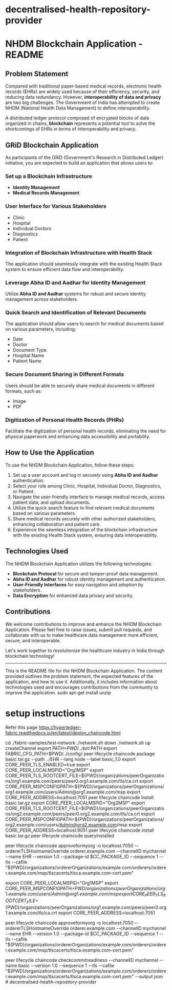 # decentralised-health-repository-provider

# NHDM Blockchain Application - README

## Problem Statement
Compared with traditional paper-based medical records, electronic health records (EHRs) are widely used because of their efficiency, security, and reducing data redundancy. However, **interoperability of data and privacy** are two big challenges. The Government of India has attempted to create NHDM (National Health Data Management) to define interoperability.

A distributed ledger protocol composed of encrypted blocks of data organized in chains, **blockchain** represents a potential tool to solve the shortcomings of EHRs in terms of interoperability and privacy.

## GRiD Blockchain Application
As participants of the GRiD (Government's Research in Distributed Ledger) initiative, you are expected to build an application that allows users to:

### Set up a Blockchain Infrastructure
- **Identity Management**
- **Medical Records Management**

### User Interface for Various Stakeholders
- Clinic
- Hospital
- Individual Doctors
- Diagnostics
- Patient

### Integration of Blockchain Infrastructure with Health Stack
The application should seamlessly integrate with the existing Health Stack system to ensure efficient data flow and interoperability.

### Leverage Abha ID and Aadhar for Identity Management
Utilize **Abha ID and Aadhar** systems for robust and secure identity management across stakeholders.

### Quick Search and Identification of Relevant Documents
The application should allow users to search for medical documents based on various parameters, including:
- Date
- Doctor
- Document Type
- Hospital Name
- Patient Name

### Secure Document Sharing in Different Formats
Users should be able to securely share medical documents in different formats, such as:
- Image
- PDF

### Digitization of Personal Health Records (PHRs)
Facilitate the digitization of personal health records, eliminating the need for physical paperwork and enhancing data accessibility and portability.

## How to Use the Application
To use the NHDM Blockchain Application, follow these steps:

1. Set up a user account and log in securely using **Abha ID and Aadhar** authentication.
2. Select your role among Clinic, Hospital, Individual Doctor, Diagnostics, or Patient.
3. Navigate the user-friendly interface to manage medical records, access patient data, and upload documents.
4. Utilize the quick search feature to find relevant medical documents based on various parameters.
5. Share medical records securely with other authorized stakeholders, enhancing collaboration and patient care.
6. Experience the seamless integration of the blockchain infrastructure with the existing Health Stack system, ensuring data interoperability.

## Technologies Used
The NHDM Blockchain Application utilizes the following technologies:
- **Blockchain Protocol** for secure and tamper-proof data management.
- **Abha ID and Aadhar** for robust identity management and authentication.
- **User-Friendly Interfaces** for easy navigation and adoption by stakeholders.
- **Data Encryption** for enhanced data privacy and security.

## Contributions
We welcome contributions to improve and enhance the NHDM Blockchain Application. Please feel free to raise issues, submit pull requests, and collaborate with us to make healthcare data management more efficient, secure, and interoperable.

Let's work together to revolutionize the healthcare industry in India through blockchain technology!

---

This is the README file for the NHDM Blockchain Application. The content provided outlines the problem statement, the expected features of the application, and how to use it. Additionally, it includes information about technologies used and encourages contributions from the community to improve the application.
sudo apt-get install unzip

# setup instructions

Refer this page https://hyperledger-fabric.readthedocs.io/en/latest/deploy_chaincode.html

cd ./fabric-samples/test-network
./network.sh down
./network.sh up createChannel
export PATH=${PWD}/../bin:$PATH
export FABRIC_CFG_PATH=$PWD/../config/
peer lifecycle chaincode package basic.tar.gz --path ../EHR --lang node --label basic_1.0
export CORE_PEER_TLS_ENABLED=true
export CORE_PEER_LOCALMSPID="Org1MSP"
export CORE_PEER_TLS_ROOTCERT_FILE=${PWD}/organizations/peerOrganizations/org1.example.com/peers/peer0.org1.example.com/tls/ca.crt
export CORE_PEER_MSPCONFIGPATH=${PWD}/organizations/peerOrganizations/org1.example.com/users/Admin@org1.example.com/msp
export CORE_PEER_ADDRESS=localhost:7051
peer lifecycle chaincode install basic.tar.gz
export CORE_PEER_LOCALMSPID="Org2MSP"
export CORE_PEER_TLS_ROOTCERT_FILE=${PWD}/organizations/peerOrganizations/org2.example.com/peers/peer0.org2.example.com/tls/ca.crt
export CORE_PEER_MSPCONFIGPATH=${PWD}/organizations/peerOrganizations/org2.example.com/users/Admin@org2.example.com/msp
export CORE_PEER_ADDRESS=localhost:9051
peer lifecycle chaincode install basic.tar.gz
peer lifecycle chaincode queryinstalled

peer lifecycle chaincode approveformyorg -o localhost:7050 --ordererTLSHostnameOverride orderer.example.com --channelID mychannel --name EHR --version 1.0 --package-id $CC_PACKAGE_ID --sequence 1 --tls --cafile "${PWD}/organizations/ordererOrganizations/example.com/orderers/orderer.example.com/msp/tlscacerts/tlsca.example.com-cert.pem"


export CORE_PEER_LOCALMSPID="Org1MSP"
export CORE_PEER_MSPCONFIGPATH=${PWD}/organizations/peerOrganizations/org1.example.com/users/Admin@org1.example.com/msp
export CORE_PEER_TLS_ROOTCERT_FILE=${PWD}/organizations/peerOrganizations/org1.example.com/peers/peer0.org1.example.com/tls/ca.crt
export CORE_PEER_ADDRESS=localhost:7051

peer lifecycle chaincode approveformyorg -o localhost:7050 --ordererTLSHostnameOverride orderer.example.com --channelID mychannel --name EHR --version 1.0 --package-id $CC_PACKAGE_ID --sequence 1 --tls --cafile "${PWD}/organizations/ordererOrganizations/example.com/orderers/orderer.example.com/msp/tlscacerts/tlsca.example.com-cert.pem"

peer lifecycle chaincode checkcommitreadiness --channelID mychannel --name basic --version 1.0 --sequence 1 --tls --cafile "${PWD}/organizations/ordererOrganizations/example.com/orderers/orderer.example.com/msp/tlscacerts/tlsca.example.com-cert.pem" --output json
#   d e c e n t r a l i s e d - h e a l t h - r e p o s i t o r y - p r o v i d e r  
 